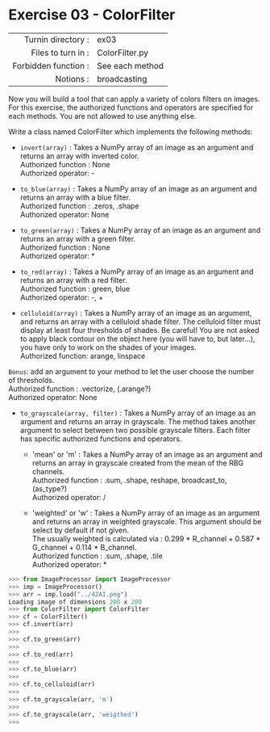 # Exercise 03 - ColorFilter

|                         |                    |
| -----------------------:| ------------------ |
|   Turnin directory :    |  ex03              |
|   Files to turn in :    |  ColorFilter.py    |
|   Forbidden function :  |  See each method   |
|   Notions :             |  broadcasting      |

Now you will build a tool that can apply a variety of colors filters on images.
For this exercise, the authorized functions and operators are specified for each methods. You are not allowed to use anything else.

Write a class named ColorFilter which implements the following methods:
* `invert(array)` : Takes a NumPy array of an image as an argument and returns an array with inverted color.  
Authorized function : None  
Authorized operator: -

* `to_blue(array)` : Takes a NumPy array of an image as an argument and returns an array with a blue filter.  
Authorized function : .zeros, .shape  
Authorized operator: None  

* `to_green(array)` : Takes a NumPy array of an image as an argument and returns an array with a green filter.  
Authorized function : None  
Authorized operator: *  

* `to_red(array)` : Takes a NumPy array of an image as an argument and returns an array with a red filter.  
Authorized function : green, blue  
Authorized operator: -, +  

* `celluloid(array)` : Takes a NumPy array of an image as an argument, and returns an array with a celluloid shade filter.
The celluloid filter must display at least four thresholds of shades. Be careful! You are not asked to apply black contour on the object here (you will have to, but later...), you have only to work on the shades of your images.  
Authorized function: arange, linspace  

`Bonus`: add an argument to your method to let the user choose the number of thresholds.  
Authorized function : .vectorize, (.arange?)  
Authorized operator: None  

* `to_grayscale(array, filter)` : Takes a NumPy array of an image as an argument and returns an array in grayscale. The method takes another argument to select between two possible grayscale filters. Each filter has specific authorized functions and operators.  
	* 'mean' or 'm' :  Takes a NumPy array of an image as an argument and returns an array in grayscale created from the mean of the RBG channels.  
Authorized function : .sum, .shape, reshape, broadcast_to, (as_type?)  
Authorized operator: /  

	* 'weighted' or 'w' : Takes a NumPy array of an image as an argument and returns an array in weighted grayscale. This argument should be select by default if not given.  
The usually weighted is calculated via : 0.299 * R_channel + 0.587 * G_channel + 0.114 * B_channel.  
Authorized function : .sum, .shape, .tile  
Authorized operator: *  

```python
>>> from ImageProcessor import ImageProcessor
>>> imp = ImageProcessor()
>>> arr = imp.load("../42AI.png")
Loading image of dimensions 200 x 200
>>> from ColorFilter import ColorFilter
>>> cf = ColorFilter()
>>> cf.invert(arr)
>>>
>>> cf.to_green(arr)
>>>
>>> cf.to_red(arr)
>>>
>>> cf.to_blue(arr)
>>>
>>> cf.to_celluloid(arr)
>>>
>>> cf.to_grayscale(arr, 'm')
>>>
>>> cf.to_grayscale(arr, 'weigthed')
>>>
```

